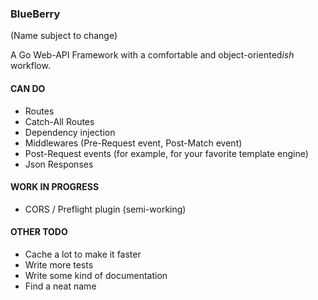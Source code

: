 ### BlueBerry
(Name subject to change)

A Go Web-API Framework with a comfortable and object-oriented*ish* workflow. 

#### CAN DO 

- Routes
- Catch-All Routes
- Dependency injection
- Middlewares (Pre-Request event, Post-Match event)
- Post-Request events (for example, for your favorite template engine)
- Json Responses

#### WORK IN PROGRESS

- CORS / Preflight plugin (semi-working)

#### OTHER TODO

- Cache a lot to make it faster
- Write more tests
- Write some kind of documentation 
- Find a neat name